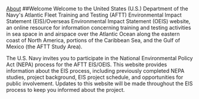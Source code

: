 ---
---
[About](/about.md)
##Welcome
Welcome to the United States (U.S.) Department of the Navy's Atlantic Fleet Training and Testing (AFTT) Environmental Impact Statement (EIS)/Overseas Environmental Impact Statement (OEIS) website, an online resource for information concerning training and testing activities in sea space in and airspace over the Atlantic Ocean along the eastern coast of North America, portions of the Caribbean Sea, and the Gulf of Mexico (the AFTT Study Area).

The U.S. Navy invites you to participate in the National Environmental Policy Act (NEPA) process for the AFTT EIS/OEIS.  This website provides information about the EIS process, including previously completed NEPA studies, project background, EIS project schedule, and opportunities for public involvement. Updates to this website will be made throughout the EIS process to keep you informed about the project.
